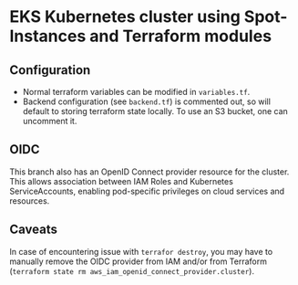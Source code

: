 # EKS Kubernetes cluster using Spot-Instances and Terraform modules

## Configuration
- Normal terraform variables can be modified in `variables.tf`.
- Backend configuration (see `backend.tf`) is commented out, so will default to storing terraform state locally. To use an S3 bucket, one can uncomment it.

## OIDC
This branch also has an OpenID Connect provider resource for the cluster. This allows association between IAM Roles and Kubernetes ServiceAccounts, enabling pod-specific privileges on cloud services and resources.

## Caveats
In case of encountering issue with `terrafor destroy`, you may have to manually remove the OIDC provider from IAM and/or from Terraform (`terraform state rm aws_iam_openid_connect_provider.cluster`).

